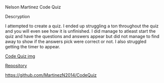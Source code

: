 Nelson Martinez Code Quiz

Descryption

I attempted to create a quiz. I ended up struggling a ton throughout the quiz and you will even see how it is unfinished. I did manage to atleast start the quiz and have the questions and answers appear but did not manage to find away to show if the answers pick were correct or not. I also struggled getting the timer to appear.

[Code Quiz img](./Assets/CodeQuizImg.jpg)

[Repository](./Assets/repositoryImg.jpg)

https://github.com/MartinezN2014/CodeQuiz
